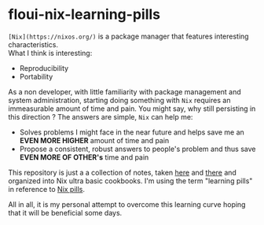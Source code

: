 # floui-nix-learning-pills
`[Nix](https://nixos.org/)` is a package manager that features interesting characteristics.  
What I think is interesting:
* Reproducibility
* Portability

As a non developer, with little familiarity with package management and system administration, starting doing something with `Nix` requires an immeasurable amount of time and pain. You might say, why still persisting in this direction ? The answers are simple, `Nix` can help me:
* Solves problems I might face in the near future and helps save me an **EVEN MORE HIGHER** amount of time and pain
* Propose a consistent, robust answers to people's problem and thus save **EVEN MORE OF OTHER's** time and pain

This repository is just a a collection of notes, taken [here](https://nixos.org/manual/nix/stable) and [there](https://nixos.org/manual/nixos/stable) and organized into Nix ultra basic cookbooks. I'm using the term "learning pills" in reference to [Nix pills](https://nixos.org/guides/nix-pills/). 

All in all, it is my personal attempt to overcome this learning curve hoping that it will be beneficial some days.
